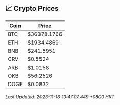 ## 📈 Crypto Prices

| Coin | Price |
| ---- | ----- |
| BTC | $36378.1766 |
| ETH | $1934.4869 |
| BNB | $241.5951 |
| CRV | $0.5524 |
| ARB | $1.0158 |
| OKB | $56.2526 |
| DOGE | $0.0832 |

_Last Updated: 2023-11-18 13:47:07.449 +0800 HKT_